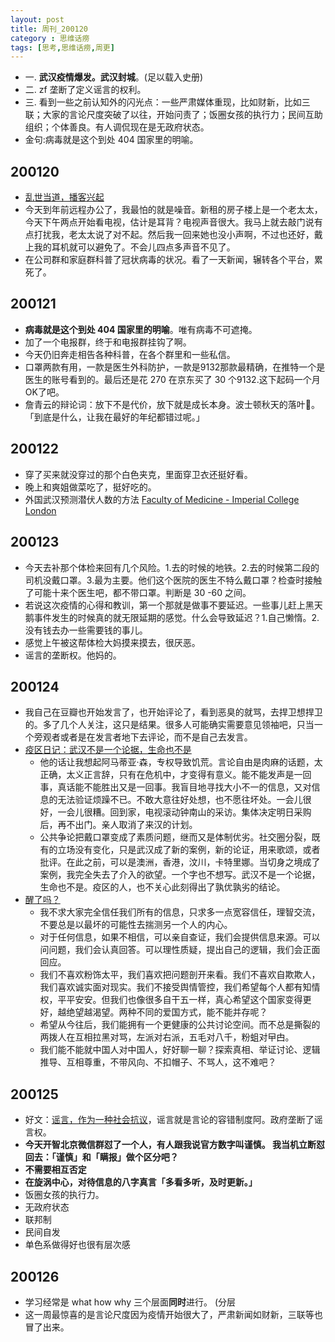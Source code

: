 ```yaml
---
layout: post
title: 周刊_200120
category : 思维话痨
tags: [思考,思维话痨,周更]
---
```


- 一. **武汉疫情爆发。武汉封城**。(足以载入史册)
- 二. zf 垄断了定义谣言的权利。
- 三. 看到一些之前认知外的闪光点：一些严肃媒体重现，比如财新，比如三联；大家的言论尺度突破了以往，开始问责了；饭圈女孩的执行力；民间互助组织；个体善良。有人调侃现在是无政府状态。
- 金句:病毒就是这个到处 404 国家里的明喻。

## 200120
  - [乱世当道，播客兴起](https://mp.weixin.qq.com/s/dBtCzdJOOfQimQ8-2BKasw)
  - 今天到年前远程办公了，我最怕的就是噪音。新租的房子楼上是一个老太太，今天下午两点开始看电视，估计是耳背？电视声音很大。我马上就去敲门说有点打扰我，老太太说了对不起。然后我一回来她也没小声啊，不过也还好，戴上我的耳机就可以避免了。不会儿四点多声音不见了。
  - 在公司群和家庭群科普了冠状病毒的状况。看了一天新闻，辗转各个平台，累死了。
  
## 200121
  - **病毒就是这个到处 404 国家里的明喻**。唯有病毒不可遮掩。
  - 加了一个电报群，终于和电报群挂钩了啊。
  - 今天仍旧奔走相告各种科普，在各个群里和一些私信。
  - 口罩两款有用，一款是医生外科防护，一款是9132那款最精确，在推特一个是医生的账号看到的。最后还是花 270 在京东买了 30 个9132.这下起码一个月OK了吧。
  - 詹青云的辩论词：放下不是代价，放下就是成长本身。波士顿秋天的落叶🍂。「到底是什么，让我在最好的年纪都错过呢。」
  
## 200122
  - 穿了买来就没穿过的那个白色夹克，里面穿卫衣还挺好看。
  - 晚上和爽姐做菜吃了，挺好吃的。
  - 外国武汉预测潜伏人数的方法 [Faculty of Medicine - Imperial College London](http://www.imperial.ac.uk/mrc-global-infectious-disease-analysis/news--wuhan-coronavirus/?dt_dapp=1)
  
##  200123
  - 今天去补那个体检来回有几个风险。1.去的时候的地铁。2.去的时候第二段的司机没戴口罩。3.最为主要。他们这个医院的医生不特么戴口罩？检查时接触了可能十来个医生吧，都不带口罩。判断是 30 -60 之间。
  - 若说这次疫情的心得和教训，第一个那就是做事不要延迟。一些事儿赶上黑天鹅事件发生的时候真的就无限延期的感觉。什么会导致延迟？1.自己懒惰。2.没有钱去办一些需要钱的事儿。
  - 感觉上午被这帮体检大妈摸来摸去，很厌恶。
  - 谣言的垄断权。他妈的。
  
## 200124
  - 我自己在豆瓣也开始发言了，也开始评论了，看到恶臭的就骂，去捍卫想捍卫的。多了几个人关注，这只是结果。很多人可能确实需要意见领袖吧，只当一个旁观者或者是在发言者地下去评论，而不是自己去发言。
  - [疫区日记：武汉不是一个论据，生命也不是](https://www.douban.com/note/749931352/?dt_platform=com.douban.activity.wechat_friends&dt_dapp=1)
    - 他的话让我想起阿马蒂亚·森，专权导致饥荒。言论自由是肉麻的话题，太正确，太义正言辞，只有在危机中，才变得有意义。能不能发声是一回事，真话能不能胜出又是一回事。我盲目地寻找大小不一的信息，又对信息的无法验证烦躁不已。不敢大意往好处想，也不愿往坏处。一会儿很好，一会儿很糟。回到家，电视滚动钟南山的采访。集体决定明日采购后，再不出门。亲人取消了来汉的计划。
    - 公共争论把戴口罩变成了素质问题，继而又是体制优劣。社交圈分裂，既有的立场没有变化，只是武汉成了新的案例，新的论证，用来歌颂，或者批评。在此之前，可以是澳洲，香港，汶川，卡特里娜。当切身之境成了案例，我完全失去了介入的欲望。一个字也不想写。武汉不是一个论据，生命也不是。疫区的人，也不关心此刻得出了孰优孰劣的结论。
  - [醒了吗？](https://www.douban.com/note/749893792/?start=0#63794982)
    - 我不求大家完全信任我们所有的信息，只求多一点宽容信任，理智交流，不要总是以最坏的可能性去揣测另一个人的内心。
    - 对于任何信息，如果不相信，可以亲自查证，我们会提供信息来源。可以问问题，我们会认真回答。可以理性质疑，提出自己的逻辑，我们会正面回应。
    - 我们不喜欢粉饰太平，我们喜欢把问题剖开来看。我们不喜欢自欺欺人，我们喜欢诚实面对现实。我们不接受舆情管控，我们希望每个人都有知情权，平平安安。但我们也像很多自干五一样，真心希望这个国家变得更好，越绝望越渴望。两种不同的爱国方式，能不能并存呢？
    - 希望从今往后，我们能拥有一个更健康的公共讨论空间。而不总是撕裂的两拨人在互相拉黑对骂，左派对右派，五毛对八千，粉蛆对曱甴。
    - 我们能不能就中国人对中国人，好好聊一聊？探索真相、举证讨论、逻辑推导、互相尊重，不带风向、不扣帽子、不骂人，这不难吧？
    
## 200125
  - 好文：[谣言，作为一种社会抗议](https://mp.weixin.qq.com/s/AST2bqSVYQ1mN0tEnhTyjQ)，谣言就是言论的容错制度阿。政府垄断了谣言权。
  - **今天开智北京微信群怼了一个人，有人跟我说官方数字叫谨慎。 我当机立断怼回去：「谨慎」和「瞒报」做个区分吧？**
  - **不需要相互否定**
  - **在旋涡中心，对待信息的八字真言「多看多听，及时更新。」**
  - 饭圈女孩的执行力。
  - 无政府状态
  - 联邦制
  - 民间自发
  - 单色系做得好也很有层次感
  
## 200126
  - 学习经常是 what how why 三个层面**同时**进行。 (分层
  - 这一周最惊喜的是言论尺度因为疫情开始很大了，严肃新闻如财新，三联等也冒了出来。

